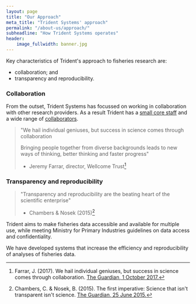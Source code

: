 ```yaml
---
layout: page
title: "Our Approach"
meta_title: "Trident Systems' approach"
permalink: "/about-us/approach/"
subheadline: "How Trident Systems operates"
header:
    image_fullwidth: banner.jpg
---
```


Key characteristics of Trident's approach to fisheries research are:

+ collaboration; and
+ transparency and reproducibility.

### Collaboration

From the outset, Trident Systems has focussed on working in collaboration with
other research providers. As a result Trident has a
[small core staff](/about-us/people/ "Our people") and a wide range of
[collaborators](/about-us/partners/ "Our partners").

> "We hail individual geniuses, but success in science comes through
> collaboration
>
> Bringing people together from diverse backgrounds leads to new ways of
> thinking, better thinking and faster progress"
> - Jeremy Farrar, director, Wellcome Trust[^1]

### Transparency and reproducibility

> "Transparency and reproducibility are the beating heart of the scientific
> enterprise"
> - Chambers & Nosek (2015)[^2]

Trident aims to make fisheries data accessible and available for multiple use,
while meeting Ministry for Primary Industries guidelines on data access and
confidentiality.

We have developed systems that increase the efficiency and reproducibility of
analyses of fisheries data.

[^1]: Farrar, J. (2017). We hail individual geniuses, but success in science comes through collaboration.  [The Guardian, 1 October 2017.](https://www.theguardian.com/commentisfree/2017/sep/30/we-hail-individual-geniuses-success-in-science-collaboration-nobel-prize)

[^2]: Chambers, C. & Nosek, B. (2015). The first imperative: Science that isn't transparent isn't science.  [The Guardian, 25 June 2015.](https://www.theguardian.com/science/head-quarters/2015/jun/25/the-first-imperative-science-that-isnt-transparent-isnt-science)
